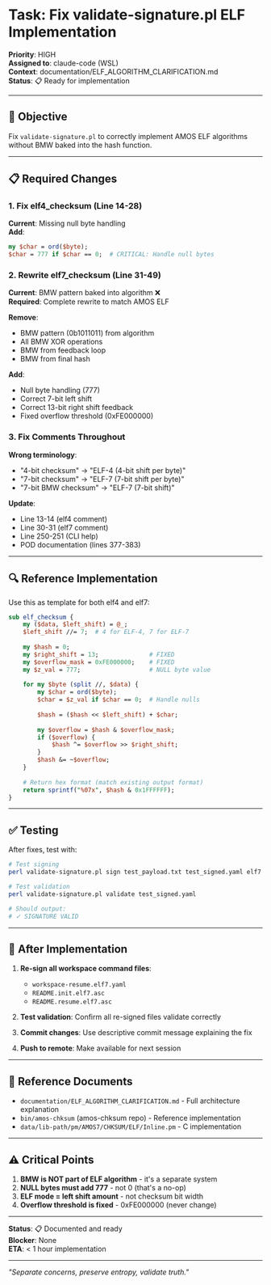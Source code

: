 # Task: Fix validate-signature.pl ELF Implementation

**Priority**: HIGH  
**Assigned to**: claude-code (WSL)  
**Context**: documentation/ELF_ALGORITHM_CLARIFICATION.md  
**Status**: 📋 Ready for implementation

---

## 🎯 Objective

Fix `validate-signature.pl` to correctly implement AMOS ELF algorithms without BMW baked into the hash function.

---

## 📋 Required Changes

### 1. Fix elf4_checksum (Line 14-28)
**Current**: Missing null byte handling  
**Add**:
```perl
my $char = ord($byte);
$char = 777 if $char == 0;  # CRITICAL: Handle null bytes
```

### 2. Rewrite elf7_checksum (Line 31-49)
**Current**: BMW pattern baked into algorithm ❌  
**Required**: Complete rewrite to match AMOS ELF

**Remove**:
- BMW pattern (0b1011011) from algorithm
- All BMW XOR operations
- BMW from feedback loop
- BMW from final hash

**Add**:
- Null byte handling (777)
- Correct 7-bit left shift
- Correct 13-bit right shift feedback
- Fixed overflow threshold (0xFE000000)

### 3. Fix Comments Throughout
**Wrong terminology**:
- "4-bit checksum" → "ELF-4 (4-bit shift per byte)"
- "7-bit checksum" → "ELF-7 (7-bit shift per byte)"
- "7-bit BMW checksum" → "ELF-7 (7-bit shift)"

**Update**:
- Line 13-14 (elf4 comment)
- Line 30-31 (elf7 comment)
- Line 250-251 (CLI help)
- POD documentation (lines 377-383)

---

## 🔍 Reference Implementation

Use this as template for both elf4 and elf7:

```perl
sub elf_checksum {
    my ($data, $left_shift) = @_;
    $left_shift //= 7;  # 4 for ELF-4, 7 for ELF-7
    
    my $hash = 0;
    my $right_shift = 13;              # FIXED
    my $overflow_mask = 0xFE000000;    # FIXED
    my $z_val = 777;                   # NULL byte value
    
    for my $byte (split //, $data) {
        my $char = ord($byte);
        $char = $z_val if $char == 0;  # Handle nulls
        
        $hash = ($hash << $left_shift) + $char;
        
        my $overflow = $hash & $overflow_mask;
        if ($overflow) {
            $hash ^= $overflow >> $right_shift;
        }
        $hash &= ~$overflow;
    }
    
    # Return hex format (match existing output format)
    return sprintf("%07x", $hash & 0x1FFFFFF);
}
```

---

## ✅ Testing

After fixes, test with:

```bash
# Test signing
perl validate-signature.pl sign test_payload.txt test_signed.yaml elf7

# Test validation
perl validate-signature.pl validate test_signed.yaml

# Should output:
# ✓ SIGNATURE VALID
```

---

## 📝 After Implementation

1. **Re-sign all workspace command files**:
   - `workspace-resume.elf7.yaml`
   - `README.init.elf7.asc`
   - `README.resume.elf7.asc`

2. **Test validation**: Confirm all re-signed files validate correctly

3. **Commit changes**: Use descriptive commit message explaining the fix

4. **Push to remote**: Make available for next session

---

## 🔗 Reference Documents

- `documentation/ELF_ALGORITHM_CLARIFICATION.md` - Full architecture explanation
- `bin/amos-chksum` (amos-chksum repo) - Reference implementation
- `data/lib-path/pm/AMOS7/CHKSUM/ELF/Inline.pm` - C implementation

---

## ⚠️ Critical Points

1. **BMW is NOT part of ELF algorithm** - it's a separate system
2. **NULL bytes must add 777** - not 0 (that's a no-op)
3. **ELF mode = left shift amount** - not checksum bit width
4. **Overflow threshold is fixed** - 0xFE000000 (never change)

---

**Status**: 📋 Documented and ready  
**Blocker**: None  
**ETA**: < 1 hour implementation

---

*"Separate concerns, preserve entropy, validate truth."*

